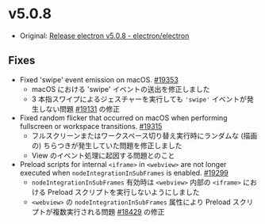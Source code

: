 # v5.0.8

- Original: [Release electron v5.0.8 - electron/electron](https://github.com/electron/electron/releases/tag/v5.0.8)

## Fixes

- Fixed 'swipe' event emission on macOS. [#19353](https://github.com/electron/electron/pull/19353)
  - macOS における 'swipe' イベントの送出を修正しました
  - 3 本指スワイプによるジェスチャーを実行しても `'swipe'` イベントが発生しない問題 [#19131](https://github.com/electron/electron/issues/19131) の修正
- Fixed random flicker that occurred on macOS when performing fullscreen or workspace transitions. [#19315](https://github.com/electron/electron/pull/19315)
  - フルスクリーンまたはワークスペース切り替え実行時にランダムな (描画の) ちらつきが発生していた問題を修正しました
  - View のイベント処理に起因する問題とのこと
- Preload scripts for internal `<iframe>` in `<webview>` are not longer executed when `nodeIntegrationInSubFrames` is enabled. [#19299](https://github.com/electron/electron/pull/19299)
  - `nodeIntegrationInSubFrames` 有効時は `<webview>` 内部の `<iframe>` における Preload スクリプトを実行しないようにしました
  - `<webview>` の `nodeIntegrationInSubFrames` 属性により Preload スクリプトが複数実行される問題 [#18429](https://github.com/electron/electron/issues/18429) の修正
